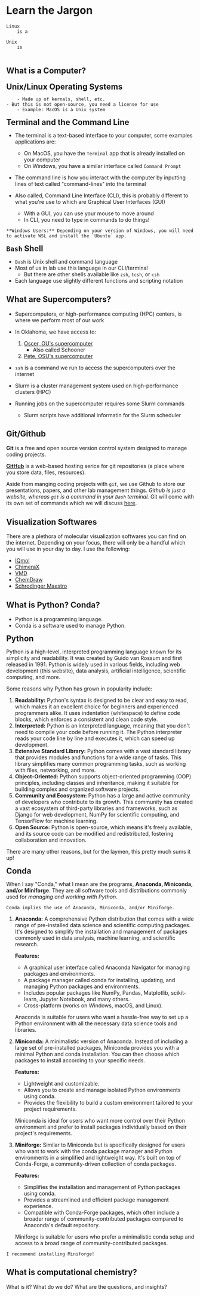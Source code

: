 # Learn the Jargon

```{glossary}
Linux
    is a 

Unix
    is 
    

```

## What is a Computer?

<!-- My early concept of coding was the typical *hacker-man* we see in movies. You know.. The guy sitting in a dark room with a million monitors, each screen with an absurd amount of code running.. and the green text.. This concept made me dislike the idea of sitting at a computer all day to crunch numbers..  

But then I learned about the field of **computational chemistry!** *You can do chemistry on a computer?? Whaaa???*

Prior to joining the Shao Lab, I had ZERO programming experience (I barely knew how to send emails, lol). -->


<span style="font-size:1.5em;">**Unix/Linux Operating Systems**</span> 

        - Made up of kernals, shell, etc. 
    - But this is not open-source, you need a license for use
        - Example: MacOS is a Unix system



<span style="font-size:1.5em;">**Terminal and the Command Line**</span>

- The terminal is a text-based interface to your computer, some examples applications are:
    - On MacOS, you have the `Terminal` app that is already installed on your computer
    - On Windows, you have a similar interface called `Command Prompt`

- The command line is how you interact with the computer by inputting lines of text called "command-lines" into the terminal
- Also called, Command Line Interface (CLI), this is probably different to what you're use to which are Graphical User Interfaces (GUI)
    - With a GUI, you can use your mouse to move around
    - In CLI, you need to type in commands to do things!

```{note} 
**Windows Users:** Depending on your version of Windows, you will need to activate WSL and install the `Ubuntu` app.
```


<span style="font-size:1.5em;">**`Bash` Shell**</span>

- `Bash` is Unix shell and command language
- Most of us in lab use this language in our CLI/terminal
    - But there are other shells available like `zsh`, `tcsh`, or `csh`
- Each language use slightly different functions and scripting notation


## What are Supercomputers?

- Supercomputers, or high-performance computing (HPC) centers, is where we perform most of our work
- In Oklahoma, we have access to:
    1. [Oscer, OU's supercomputer](https://www.ou.edu/oscer)
        - Also called Schooner
    2. [Pete, OSU's supercomputer](https://hpcc.okstate.edu/pete-supercomputer.html)

- `ssh` is a command we run to access the supercomputers over the internet

- Slurm is a cluster management system used on high-performance clusters (HPC) 
- Running jobs on the supercomputer requires some Slurm commands
    - Slurm scripts have additional informatin for the Slurm scheduler

## Git/Github

**Git** is a free and open source version control system designed to manage coding projects.

**[GitHub](https://www.github.com)** is a web-based hosting serice for git repositories (a place where you store data, files, resources). 

Aside from manging coding projects with `git`, we use Github to store our presentations, papers, and other lab management things. *Github is just a website, whereas `git` is a command in your `Bash` terminal.* Git will come with its own set of commands which we will discuss [here](https://van-richard.github.io/CodingNotes/notebooks/commandline/git.html).


## Visualization Softwares

There are a plethora of molecular visualization softwares you can find on the internet. Depending on your focus, there will only be a handful which you will use in your day to day. I use the following:

- [IQmol](http://iqmol.org)
- [ChimeraX](https://www.cgl.ucsf.edu/chimerax/) 
- [VMD]( https://www.ks.uiuc.edu/Research/vmd/)
- [ChemDraw](https://connect.revvitysignals.com/sitesubscription/Gallery.aspx)
- [Schrodinger Maestro](https://www.schrodinger.com/products/maestro)


## What is Python? Conda?

- Python is a programming language.
- Conda is a software used to manage Python.


<span style="font-size:1.5em;">**Python**</span>

Python is a high-level, interpreted programming language known for its simplicity and readability. It was created by Guido van Rossum and first released in 1991. Python is widely used in various fields, including web development (this website), data analysis, artificial intelligence, scientific computing, and more.

Some reasons why Python has grown in popularity include:

1. **Readability:** Python's syntax is designed to be clear and easy to read, which makes it an excellent choice for beginners and experienced programmers alike. It uses indentation (whitespace) to define code blocks, which enforces a consistent and clean code style.
2. **Interpreted:** Python is an interpreted language, meaning that you don't need to compile your code before running it. The Python interpreter reads your code line by line and executes it, which can speed up development.
3. **Extensive Standard Library:** Python comes with a vast standard library that provides modules and functions for a wide range of tasks. This library simplifies many common programming tasks, such as working with files, networking, and more.
4. **Object-Oriented:** Python supports object-oriented programming (OOP) principles, including classes and inheritance, making it suitable for building complex and organized software projects.
5. **Community and Ecosystem:** Python has a large and active community of developers who contribute to its growth. This community has created a vast ecosystem of third-party libraries and frameworks, such as Django for web development, NumPy for scientific computing, and TensorFlow for machine learning.
6. **Open Source:** Python is open-source, which means it's freely available, and its source code can be modified and redistributed, fostering collaboration and innovation.

There are many other reasons, but for the laymen, this pretty much sums it up!

<span style="font-size:1.5em;">**Conda**</span>

When I say "Conda," what I mean are the programs, **Anaconda, Miniconda, and/or Miniforge**. They are all software tools and distributions commonly used for *managing and working with Python.* 

```{note}
Conda implies the use of Anaconda, Miniconda, and/or Miniforge.
```

1. **Anaconda:** A comprehensive Python distribution that comes with a wide range of pre-installed data science and scientific computing packages. It's designed to simplify the installation and management of packages commonly used in data analysis, machine learning, and scientific research.

    **Features:**
    - A graphical user interface called Anaconda Navigator for managing packages and environments.
    - A package manager called conda for installing, updating, and managing Python packages and environments.
    - Includes popular packages like NumPy, Pandas, Matplotlib, scikit-learn, Jupyter Notebook, and many others.
    - Cross-platform (works on Windows, macOS, and Linux).
    
    Anaconda is suitable for users who want a hassle-free way to set up a Python environment with all the necessary data science tools and libraries.

2. **Miniconda:** A minimalistic version of Anaconda. Instead of including a large set of pre-installed packages, Miniconda provides you with a minimal Python and conda installation. You can then choose which packages to install according to your specific needs.

   **Features:**
    - Lightweight and customizable.
    - Allows you to create and manage isolated Python environments using conda.
    - Provides the flexibility to build a custom environment tailored to your project requirements.
    
    Miniconda is ideal for users who want more control over their Python environment and prefer to install packages individually based on their project's requirements.

4. **Miniforge:** Similar to Miniconda but is specifically designed for users who want to work with the conda package manager and Python environments in a simplified and lightweight way. It's built on top of Conda-Forge, a community-driven collection of conda packages.

   **Features:**
    - Simplifies the installation and management of Python packages using conda.
    - Provides a streamlined and efficient package management experience.
    - Compatible with Conda-Forge packages, which often include a broader range of community-contributed packages compared to Anaconda's default repository.

    Miniforge is suitable for users who prefer a minimalistic conda setup and access to a broad range of community-contributed packages.

```{note}
I recommend installing Miniforge!
```


## What is computational chemistry?

What is it? What do we do? What are the questions, and insights?

